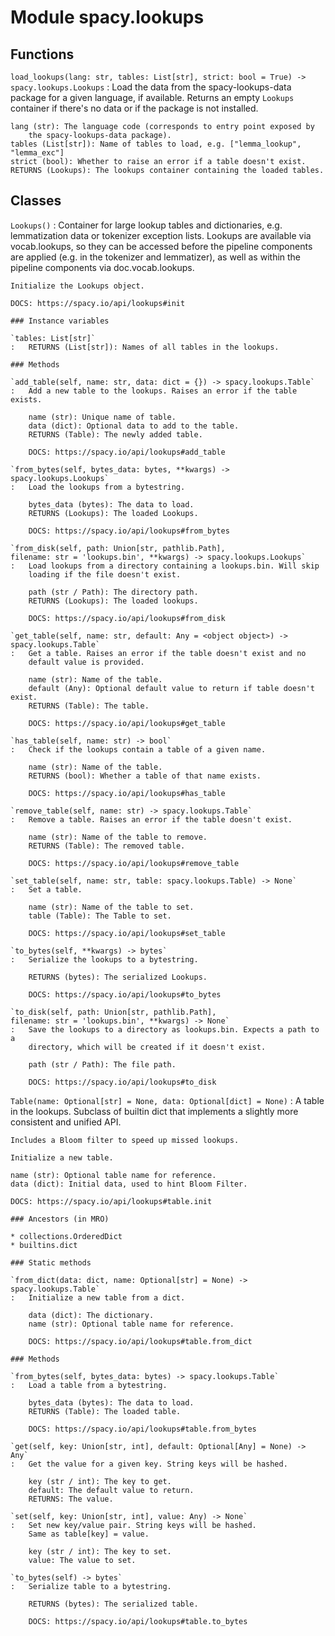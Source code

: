 Module spacy.lookups
====================

Functions
---------

    
`load_lookups(lang: str, tables: List[str], strict: bool = True) ‑> spacy.lookups.Lookups`
:   Load the data from the spacy-lookups-data package for a given language,
    if available. Returns an empty `Lookups` container if there's no data or if the package
    is not installed.
    
    lang (str): The language code (corresponds to entry point exposed by
        the spacy-lookups-data package).
    tables (List[str]): Name of tables to load, e.g. ["lemma_lookup", "lemma_exc"]
    strict (bool): Whether to raise an error if a table doesn't exist.
    RETURNS (Lookups): The lookups container containing the loaded tables.

Classes
-------

`Lookups()`
:   Container for large lookup tables and dictionaries, e.g. lemmatization
    data or tokenizer exception lists. Lookups are available via vocab.lookups,
    so they can be accessed before the pipeline components are applied (e.g.
    in the tokenizer and lemmatizer), as well as within the pipeline components
    via doc.vocab.lookups.
    
    Initialize the Lookups object.
    
    DOCS: https://spacy.io/api/lookups#init

    ### Instance variables

    `tables: List[str]`
    :   RETURNS (List[str]): Names of all tables in the lookups.

    ### Methods

    `add_table(self, name: str, data: dict = {}) ‑> spacy.lookups.Table`
    :   Add a new table to the lookups. Raises an error if the table exists.
        
        name (str): Unique name of table.
        data (dict): Optional data to add to the table.
        RETURNS (Table): The newly added table.
        
        DOCS: https://spacy.io/api/lookups#add_table

    `from_bytes(self, bytes_data: bytes, **kwargs) ‑> spacy.lookups.Lookups`
    :   Load the lookups from a bytestring.
        
        bytes_data (bytes): The data to load.
        RETURNS (Lookups): The loaded Lookups.
        
        DOCS: https://spacy.io/api/lookups#from_bytes

    `from_disk(self, path: Union[str, pathlib.Path], filename: str = 'lookups.bin', **kwargs) ‑> spacy.lookups.Lookups`
    :   Load lookups from a directory containing a lookups.bin. Will skip
        loading if the file doesn't exist.
        
        path (str / Path): The directory path.
        RETURNS (Lookups): The loaded lookups.
        
        DOCS: https://spacy.io/api/lookups#from_disk

    `get_table(self, name: str, default: Any = <object object>) ‑> spacy.lookups.Table`
    :   Get a table. Raises an error if the table doesn't exist and no
        default value is provided.
        
        name (str): Name of the table.
        default (Any): Optional default value to return if table doesn't exist.
        RETURNS (Table): The table.
        
        DOCS: https://spacy.io/api/lookups#get_table

    `has_table(self, name: str) ‑> bool`
    :   Check if the lookups contain a table of a given name.
        
        name (str): Name of the table.
        RETURNS (bool): Whether a table of that name exists.
        
        DOCS: https://spacy.io/api/lookups#has_table

    `remove_table(self, name: str) ‑> spacy.lookups.Table`
    :   Remove a table. Raises an error if the table doesn't exist.
        
        name (str): Name of the table to remove.
        RETURNS (Table): The removed table.
        
        DOCS: https://spacy.io/api/lookups#remove_table

    `set_table(self, name: str, table: spacy.lookups.Table) ‑> None`
    :   Set a table.
        
        name (str): Name of the table to set.
        table (Table): The Table to set.
        
        DOCS: https://spacy.io/api/lookups#set_table

    `to_bytes(self, **kwargs) ‑> bytes`
    :   Serialize the lookups to a bytestring.
        
        RETURNS (bytes): The serialized Lookups.
        
        DOCS: https://spacy.io/api/lookups#to_bytes

    `to_disk(self, path: Union[str, pathlib.Path], filename: str = 'lookups.bin', **kwargs) ‑> None`
    :   Save the lookups to a directory as lookups.bin. Expects a path to a
        directory, which will be created if it doesn't exist.
        
        path (str / Path): The file path.
        
        DOCS: https://spacy.io/api/lookups#to_disk

`Table(name: Optional[str] = None, data: Optional[dict] = None)`
:   A table in the lookups. Subclass of builtin dict that implements a
    slightly more consistent and unified API.
    
    Includes a Bloom filter to speed up missed lookups.
    
    Initialize a new table.
    
    name (str): Optional table name for reference.
    data (dict): Initial data, used to hint Bloom Filter.
    
    DOCS: https://spacy.io/api/lookups#table.init

    ### Ancestors (in MRO)

    * collections.OrderedDict
    * builtins.dict

    ### Static methods

    `from_dict(data: dict, name: Optional[str] = None) ‑> spacy.lookups.Table`
    :   Initialize a new table from a dict.
        
        data (dict): The dictionary.
        name (str): Optional table name for reference.
        
        DOCS: https://spacy.io/api/lookups#table.from_dict

    ### Methods

    `from_bytes(self, bytes_data: bytes) ‑> spacy.lookups.Table`
    :   Load a table from a bytestring.
        
        bytes_data (bytes): The data to load.
        RETURNS (Table): The loaded table.
        
        DOCS: https://spacy.io/api/lookups#table.from_bytes

    `get(self, key: Union[str, int], default: Optional[Any] = None) ‑> Any`
    :   Get the value for a given key. String keys will be hashed.
        
        key (str / int): The key to get.
        default: The default value to return.
        RETURNS: The value.

    `set(self, key: Union[str, int], value: Any) ‑> None`
    :   Set new key/value pair. String keys will be hashed.
        Same as table[key] = value.
        
        key (str / int): The key to set.
        value: The value to set.

    `to_bytes(self) ‑> bytes`
    :   Serialize table to a bytestring.
        
        RETURNS (bytes): The serialized table.
        
        DOCS: https://spacy.io/api/lookups#table.to_bytes